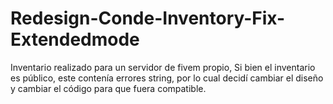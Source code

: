 # Redesign-Conde-Inventory-Fix-Extendedmode
Inventario realizado para un servidor de fivem propio, Si bien el inventario es público, este contenía errores string, por lo cual decidí cambiar el diseño y cambiar el código para que fuera compatible.

